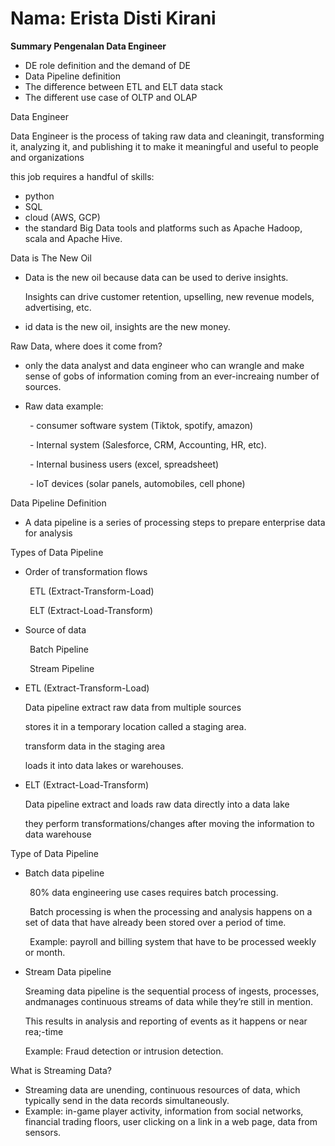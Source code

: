 # **Nama: Erista Disti Kirani** 


**Summary Pengenalan Data Engineer** 


- DE role definition and the demand of DE 
- Data Pipeline definition 
- The difference between ETL and ELT data stack 
- The different use case of OLTP and OLAP 

Data Engineer 

Data Engineer is the process of taking raw data and cleaningit, transforming it, analyzing it, and publishing it to make it meaningful and useful to people and organizations 

this job requires a handful of skills: 

- python 
- SQL 
- cloud (AWS, GCP) 
- the standard Big Data tools and platforms such as Apache Hadoop, scala and Apache Hive. 

Data is The New Oil 

- Data is the new oil because data can be used to derive insights. 

  Insights can drive customer retention, upselling, new revenue models, advertising, etc. 

- id data is the new oil, insights are the new money. 

Raw Data, where does it come from? 

- only the data analyst and data engineer who can wrangle and make sense of gobs of information coming from an ever-increaing number of sources. 

- Raw data example: 

  ` `- consumer software system (Tiktok, spotify, amazon) 

  ` `- Internal system (Salesforce, CRM, Accounting, HR, etc).

  ` `- Internal business users (excel, spreadsheet) 

  ` `- IoT devices (solar panels, automobiles, cell phone)


Data Pipeline Definition 

- A data pipeline is a series of processing steps to prepare enterprise data for analysis

Types of Data Pipeline 

- Order of transformation flows 

  `	`ETL (Extract-Transform-Load) 

  `	`ELT (Extract-Load-Transform) 

- Source of data 

  `	`Batch Pipeline 

  `	`Stream Pipeline

- ETL (Extract-Transform-Load) 

  Data pipeline extract raw data from multiple sources 

  stores it in a temporary location called a staging area. 

  transform data in the staging area 

  loads it into data lakes or warehouses. 

- ELT (Extract-Load-Transform) 

  Data pipeline extract and loads raw data directly into a data lake

  they perform transformations/changes after moving the information to data warehouse

Type of Data Pipeline 

- Batch data pipeline 

  ` `80% data engineering use cases requires batch processing. 

  ` `Batch processing is when the processing and analysis happens on a set of data that   have already been stored over a period of time. 

  ` `Example: payroll and billing system that have to be processed weekly or month. 

- Stream Data pipeline 

  Sreaming data pipeline is the sequential process of ingests, processes, andmanages continuous streams of data while they’re still in mention. 

  This results in analysis and reporting of events as it happens or near rea;-time 

  Example: Fraud detection or intrusion detection. 

What is Streaming Data? 

- Streaming data are unending, continuous resources of data, which typically send in the data records simultaneously. 
- Example: in-game player activity, information from social networks, financial trading floors, user clicking on a link in a web page, data from sensors. 






 
 

